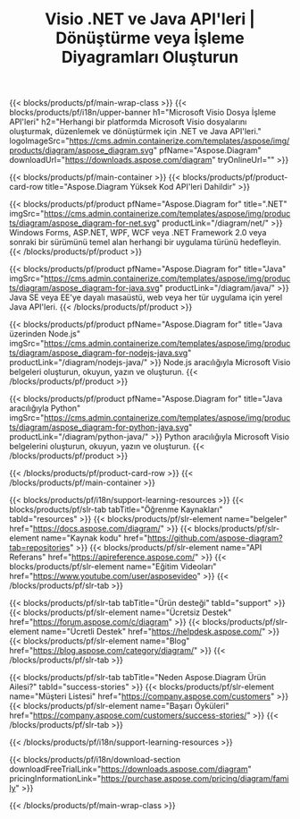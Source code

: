 ﻿---
title: Visio .NET ve Java API'leri | Dönüştürme veya İşleme Diyagramları Oluşturun 
weight: 10
url: /tr/family
description: Microsoft Visio yüklü olmadan .NET Java ve Mono uygulamalarında açık düzenleme baskısı oluşturmak ve Visio dosyalarını dönüştürmek için Diagram kitaplığı
---
{{< blocks/products/pf/main-wrap-class >}}
{{< blocks/products/pf/i18n/upper-banner h1="Microsoft Visio Dosya İşleme API\'leri" h2="Herhangi bir platformda Microsoft Visio dosyalarını oluşturmak, düzenlemek ve dönüştürmek için .NET ve Java API\'leri." logoImageSrc="https://cms.admin.containerize.com/templates/aspose/img/products/diagram/aspose_diagram.svg" pfName="Aspose.Diagram" downloadUrl="https://downloads.aspose.com/diagram" tryOnlineUrl="" >}}

{{< blocks/products/pf/main-container >}}
{{< blocks/products/pf/product-card-row title="Aspose.Diagram Yüksek Kod API\'leri Dahildir" >}}

{{< blocks/products/pf/product pfName="Aspose.Diagram for" title=".NET" imgSrc="https://cms.admin.containerize.com/templates/aspose/img/products/diagram/aspose_diagram-for-net.svg" productLink="/diagram/net/" >}}
Windows Forms, ASP.NET, WPF, WCF veya .NET Framework 2.0 veya sonraki bir sürümünü temel alan herhangi bir uygulama türünü hedefleyin.
{{< /blocks/products/pf/product >}}

{{< blocks/products/pf/product pfName="Aspose.Diagram for" title="Java" imgSrc="https://cms.admin.containerize.com/templates/aspose/img/products/diagram/aspose_diagram-for-java.svg" productLink="/diagram/java/" >}}
Java SE veya EE'ye dayalı masaüstü, web veya her tür uygulama için yerel Java API'leri.
{{< /blocks/products/pf/product >}}

{{< blocks/products/pf/product pfName="Aspose.Diagram for" title="Java üzerinden Node.js" imgSrc="https://cms.admin.containerize.com/templates/aspose/img/products/diagram/aspose_diagram-for-nodejs-java.svg" productLink="/diagram/nodejs-java/" >}}
Node.js aracılığıyla Microsoft Visio belgeleri oluşturun, okuyun, yazın ve oluşturun.
{{< /blocks/products/pf/product >}}

{{< blocks/products/pf/product pfName="Aspose.Diagram for" title="Java aracılığıyla Python" imgSrc="https://cms.admin.containerize.com/templates/aspose/img/products/diagram/aspose_diagram-for-python-java.svg" productLink="/diagram/python-java/" >}}
Python aracılığıyla Microsoft Visio belgelerini oluşturun, okuyun, yazın ve oluşturun.
{{< /blocks/products/pf/product >}}

{{< /blocks/products/pf/product-card-row >}}
{{< /blocks/products/pf/main-container >}}

{{< blocks/products/pf/i18n/support-learning-resources >}}
{{< blocks/products/pf/slr-tab tabTitle="Öğrenme Kaynakları" tabId="resources" >}}
{{< blocks/products/pf/slr-element name="belgeler" href="https://docs.aspose.com/diagram/" >}}
{{< blocks/products/pf/slr-element name="Kaynak kodu" href="https://github.com/aspose-diagram?tab=repositories" >}}
{{< blocks/products/pf/slr-element name="API Referans" href="https://apireference.aspose.com/" >}}
{{< blocks/products/pf/slr-element name="Eğitim Videoları" href="https://www.youtube.com/user/asposevideo" >}}
{{< /blocks/products/pf/slr-tab >}}

{{< blocks/products/pf/slr-tab tabTitle="Ürün desteği" tabId="support" >}}
{{< blocks/products/pf/slr-element name="Ücretsiz Destek" href="https://forum.aspose.com/c/diagram" >}}
{{< blocks/products/pf/slr-element name="Ücretli Destek" href="https://helpdesk.aspose.com/" >}}
{{< blocks/products/pf/slr-element name="Blog" href="https://blog.aspose.com/category/diagram/" >}}
{{< /blocks/products/pf/slr-tab >}}

{{< blocks/products/pf/slr-tab tabTitle="Neden Aspose.Diagram Ürün Ailesi?" tabId="success-stories" >}}
{{< blocks/products/pf/slr-element name="Müşteri Listesi" href="https://company.aspose.com/customers" >}}
{{< blocks/products/pf/slr-element name="Başarı Öyküleri" href="https://company.aspose.com/customers/success-stories/" >}}
{{< /blocks/products/pf/slr-tab >}}

{{< /blocks/products/pf/i18n/support-learning-resources >}}

{{< blocks/products/pf/i18n/download-section downloadFreeTrialLink="https://downloads.aspose.com/diagram" pricingInformationLink="https://purchase.aspose.com/pricing/diagram/family" >}}

{{< /blocks/products/pf/main-wrap-class >}}